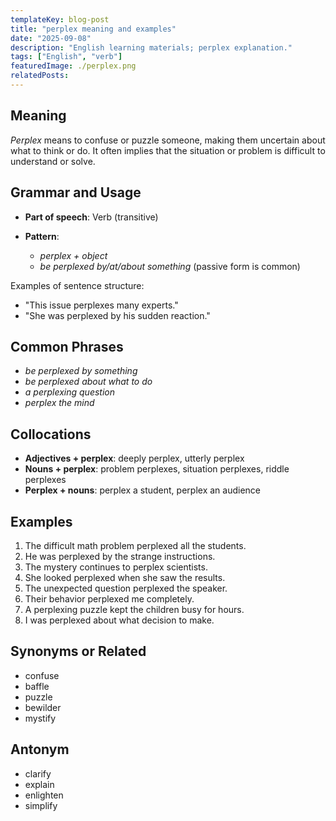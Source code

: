 ```yaml
---
templateKey: blog-post
title: "perplex meaning and examples"
date: "2025-09-08"
description: "English learning materials; perplex explanation."
tags: ["English", "verb"]
featuredImage: ./perplex.png
relatedPosts:
---
```


## Meaning

_Perplex_ means to confuse or puzzle someone, making them uncertain about what to think or do.
It often implies that the situation or problem is difficult to understand or solve.

## Grammar and Usage

- **Part of speech**: Verb (transitive)
- **Pattern**:

  - _perplex + object_
  - _be perplexed by/at/about something_ (passive form is common)

Examples of sentence structure:

- "This issue perplexes many experts."
- "She was perplexed by his sudden reaction."

## Common Phrases

- _be perplexed by something_
- _be perplexed about what to do_
- _a perplexing question_
- _perplex the mind_

## Collocations

- **Adjectives + perplex**: deeply perplex, utterly perplex
- **Nouns + perplex**: problem perplexes, situation perplexes, riddle perplexes
- **Perplex + nouns**: perplex a student, perplex an audience

## Examples

1. The difficult math problem perplexed all the students.
2. He was perplexed by the strange instructions.
3. The mystery continues to perplex scientists.
4. She looked perplexed when she saw the results.
5. The unexpected question perplexed the speaker.
6. Their behavior perplexed me completely.
7. A perplexing puzzle kept the children busy for hours.
8. I was perplexed about what decision to make.

## Synonyms or Related

- confuse
- baffle
- puzzle
- bewilder
- mystify

## Antonym

- clarify
- explain
- enlighten
- simplify
